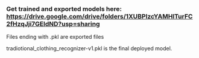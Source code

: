 ### Get trained and exported models here: https://drive.google.com/drive/folders/1XUBPIzcYAMHlTurFC2fHzqJji7GEldND?usp=sharing

Files ending with .pkl are exported files

tradiotional_clothing_recognizer-v1.pkl is the final deployed model.
